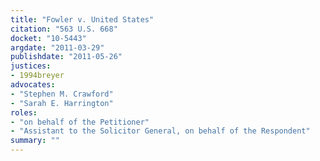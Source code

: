 ```yaml
---
title: "Fowler v. United States"
citation: "563 U.S. 668"
docket: "10-5443"
argdate: "2011-03-29"
publishdate: "2011-05-26"
justices:
- 1994breyer
advocates:
- "Stephen M. Crawford"
- "Sarah E. Harrington"
roles:
- "on behalf of the Petitioner"
- "Assistant to the Solicitor General, on behalf of the Respondent"
summary: ""
---
```


